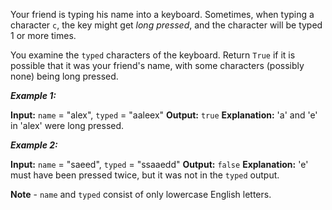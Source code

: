 Your friend is typing his name into a keyboard. Sometimes, when typing a character `c`, the key might get _long pressed_, and the character will be typed 1 or more times.

You examine the `typed` characters of the keyboard. Return `True` if it is possible that it was your friend's name, with some characters (possibly none) being long pressed.

**_Example 1:_**

**Input:** `name` = "alex", `typed` = "aaleex"
**Output:** `true`
**Explanation:** 'a' and 'e' in 'alex' were long pressed.

**_Example 2:_**

**Input:** `name` = "saeed", `typed` = "ssaaedd"
**Output:** `false`
**Explanation:** 'e' must have been pressed twice, but it was not in the `typed` output.

**Note** - `name` and `typed` consist of only lowercase English letters.
